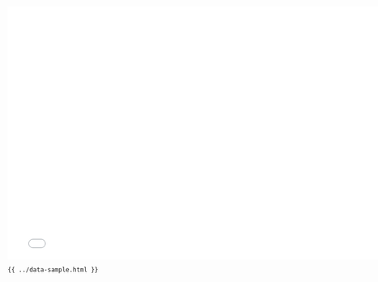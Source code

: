 <iframe src="/data-sample.html" width="770" height="500" frameBorder="0" seamless="seamless">
</iframe>

```html
{{ ../data-sample.html }}
```
